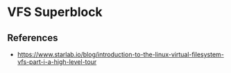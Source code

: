 # VFS Superblock



## References

- https://www.starlab.io/blog/introduction-to-the-linux-virtual-filesystem-vfs-part-i-a-high-level-tour
